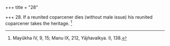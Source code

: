 +++
title = "28"

+++
28. If a reunited coparcener dies (without male issue) his reunited coparcener takes the heritage. [^27] 


[^27]:  Mayūkha IV, 9, 15; Manu IX, 212, Yājñavalkya. II, 138.
